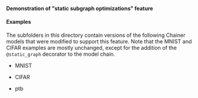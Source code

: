 
#### Demonstration of  "static subgraph optimizations" feature

#### Examples

The subfolders in this directory contain versions of the following Chainer
models that were modified to support this feature. Note that the MNIST
and CIFAR examples are mostly unchanged, except for the addition of the
`@static_graph` decorator to the model chain. 

* MNIST

* CIFAR

* ptb


